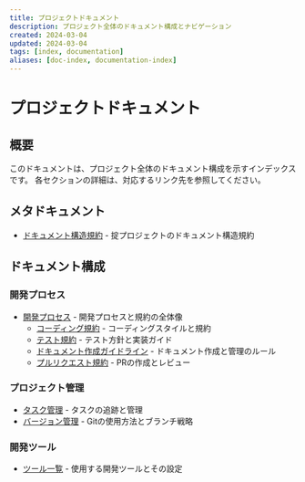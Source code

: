 ```yaml
---
title: プロジェクトドキュメント
description: プロジェクト全体のドキュメント構成とナビゲーション
created: 2024-03-04
updated: 2024-03-04
tags: [index, documentation]
aliases: [doc-index, documentation-index]
---
```


# プロジェクトドキュメント

## 概要

このドキュメントは、プロジェクト全体のドキュメント構成を示すインデックスです。
各セクションの詳細は、対応するリンク先を参照してください。

## メタドキュメント

- [ドキュメント構造規約](meta/document_structure.md) - 掟プロジェクトのドキュメント構造規約

## ドキュメント構成

### 開発プロセス

- [開発プロセス](development.md) - 開発プロセスと規約の全体像
  - [コーディング規約](development/coding.md) - コーディングスタイルと規約
  - [テスト規約](development/testing.md) - テスト方針と実装ガイド
  - [ドキュメント作成ガイドライン](development/document.md) - ドキュメント作成と管理のルール
  - [プルリクエスト規約](development/pull-request.md) - PRの作成とレビュー

### プロジェクト管理

- [タスク管理](task-management.md) - タスクの追跡と管理
- [バージョン管理](version-control.md) - Gitの使用方法とブランチ戦略

### 開発ツール

- [ツール一覧](tools.md) - 使用する開発ツールとその設定
